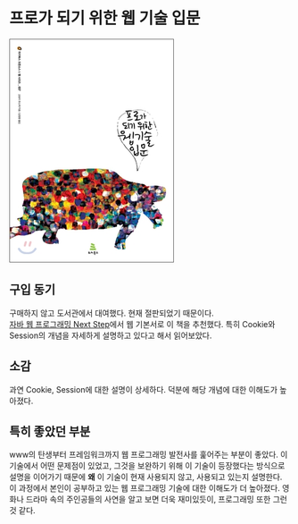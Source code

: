 # 프로가 되기 위한 웹 기술 입문

![책 표지](./image/프로가되기위한웹기술입문.jpg)

## 구입 동기

구매하지 않고 도서관에서 대여했다. 현재 절판되었기 때문이다.  
[자바 웹 프로그래밍 Next Step](http://www.yes24.com/Product/Goods/31869154)에서 웹 기본서로 이 책을 추천했다. 특히 Cookie와 Session의 개념을 자세하게 설명하고 있다고 해서 읽어보았다.  

## 소감

과연 Cookie, Session에 대한 설명이 상세하다. 덕분에 해당 개념에 대한 이해도가 높아졌다. 

## 특히 좋았던 부분

www의 탄생부터 프레임워크까지 웹 프로그래밍 발전사를 훑어주는 부분이 좋았다. 이 기술에서 어떤 문제점이 있었고, 그것을 보완하기 위해 이 기술이 등장했다는 방식으로 설명을 이어가기 때문에 **왜** 이 기술이 현재 사용되지 않고, 사용되고 있는지 설명한다. 이 과정에서 본인이 공부하고 있는 웹 프로그래밍 기술에 대한 이해도가 더 높아졌다. 영화나 드라마 속의 주인공들의 사연을 알고 보면 더욱 재미있듯이, 프로그래밍 또한 그런 것 같다.
